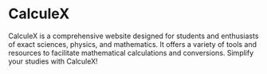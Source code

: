 # CalculeX
CalculeX is a comprehensive website designed for students and enthusiasts of exact sciences, physics, and mathematics. It offers a variety of tools and resources to facilitate mathematical calculations and conversions. Simplify your studies with CalculeX!
